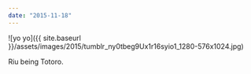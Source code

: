 ```yaml
---
date: "2015-11-18"
---
```


![yo yo]({{ site.baseurl }}/assets/images/2015/tumblr_ny0tbeg9Ux1r16syio1_1280-576x1024.jpg)

Riu being Totoro.
